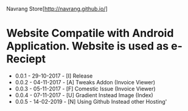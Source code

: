 Navrang Store[http://navrang.github.io/]

Website Compatile with Android Application. Website is used as e-Reciept
========================================================================

* 0.0.1	-	29-10-2017	-	[I] Release
* 0.0.2	-	04-11-2017	-	[A] Tweaks Addon (Invoice Viewer)
* 0.0.3	-	05-11-2017	-	[F] Comestic Issue (Invoice Viewer)
* 0.0.4	-	07-11-2017	-	[U] Gradient Instead Image (Index)
* 0.0.5	-	14-02-2019	-	[N] Using Github Instead other Hosting'
